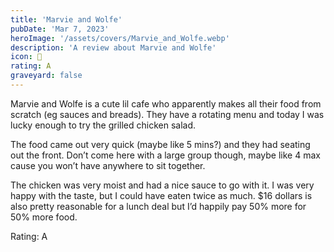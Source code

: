 ```yaml
---
title: 'Marvie and Wolfe'
pubDate: 'Mar 7, 2023'
heroImage: '/assets/covers/Marvie_and_Wolfe.webp'
description: 'A review about Marvie and Wolfe'
icon: 🐺
rating: A
graveyard: false
---
```


Marvie and Wolfe is a cute lil cafe who apparently makes all their food from scratch (eg sauces and breads). They have a rotating menu and today I was lucky enough to try the grilled chicken salad.

The food came out very quick (maybe like 5 mins?) and they had seating out the front. Don’t come here with a large group though, maybe like 4 max cause you won’t have anywhere to sit together.

The chicken was very moist and had a nice sauce to go with it. I was very happy with the taste, but I could have eaten twice as much. $16 dollars is also pretty reasonable for a lunch deal but I’d happily pay 50% more for 50% more food.

Rating: A
